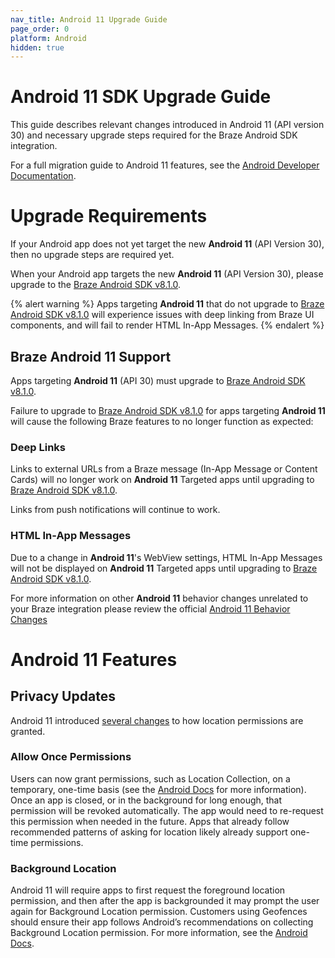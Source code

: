 ```yaml
---
nav_title: Android 11 Upgrade Guide
page_order: 0
platform: Android
hidden: true
---
```


# Android 11 SDK Upgrade Guide

This guide describes relevant changes introduced in Android 11 (API version 30) and necessary upgrade steps required for the Braze Android SDK integration.

For a full migration guide to Android 11 features, see the [Android Developer Documentation](https://developer.android.com/preview/migration).

# Upgrade Requirements

If your Android app does not yet target the new **Android 11** (API Version 30), then no upgrade steps are required yet.

When your Android app targets the new **Android 11** (API Version 30), please upgrade to the [Braze Android SDK v8.1.0][1].

{% alert warning %}
Apps targeting **Android 11** that do not upgrade to [Braze Android SDK v8.1.0][1] will experience issues with deep linking from Braze UI components, and will fail to render HTML In-App Messages.
{% endalert %}

## Braze Android 11 Support

Apps targeting **Android 11** (API 30) must upgrade to [Braze Android SDK v8.1.0][1].

Failure to upgrade to [Braze Android SDK v8.1.0][1] for apps targeting **Android 11** will cause the following Braze features to no longer function as expected:
 
### Deep Links

Links to external URLs from a Braze message (In-App Message or Content Cards) will no longer work on **Android 11** Targeted apps until upgrading to [Braze Android SDK v8.1.0][1]. 

Links from push notifications will continue to work.

### HTML In-App Messages

Due to a change in **Android 11**'s WebView settings, HTML In-App Messages will not be displayed on **Android 11** Targeted apps until upgrading to [Braze Android SDK v8.1.0][1]. 
 
For more information on other **Android 11** behavior changes unrelated to your Braze integration please review the official [Android 11 Behavior Changes](https://developer.android.com/preview/behavior-changes-11)

# Android 11 Features
## Privacy Updates
Android 11 introduced [several changes](https://developer.android.com/preview/privacy/location#change-details) to how location permissions are granted.
 
### Allow Once Permissions
Users can now grant permissions, such as Location Collection, on a temporary, one-time basis (see the [Android Docs](https://developer.android.com/preview/privacy/location#one-time-access) for more information). Once an app is closed, or in the background for long enough, that permission will be revoked automatically. The app would need to re-request this permission when needed in the future. Apps that already follow recommended patterns of asking for location likely already support one-time permissions.
 
### Background Location 
Android 11 will require apps to first request the foreground location permission, and then after the app is backgrounded it may prompt the user again for Background Location permission. 
Customers using Geofences should ensure their app follows Android’s recommendations on collecting Background Location permission. For more information, see the [Android Docs](https://developer.android.com/preview/privacy/location#background-location).

[1]: https://github.com/Appboy/appboy-android-sdk/blob/master/CHANGELOG.md#810
